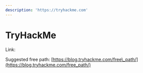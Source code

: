 ```yaml
---
description: 'https://tryhackme.com'
---
```


# TryHackMe

Link: 

Suggested free path: [https://blog.tryhackme.com/free\_path/](https://blog.tryhackme.com/free_path/) 

